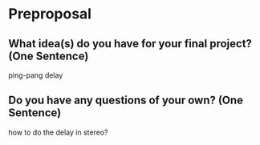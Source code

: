 # Preproposal

## What idea(s) do you have for your final project? (One Sentence)

ping-pang delay

## Do you have any questions of your own? (One Sentence)

 how to do the delay in stereo?